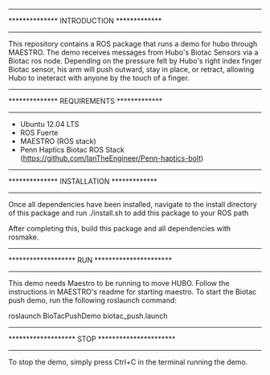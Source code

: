 ****************************************************
**************       INTRODUCTION      *************
****************************************************

This repository contains a ROS package that runs a demo for hubo through
MAESTRO. The demo receives messages from Hubo's Biotac Sensors via a Biotac
ros node. Depending on the pressure felt by Hubo's right index finger Biotac
sensor, his arm will push outward, stay in place, or retract, allowing Hubo
to ineteract with anyone by the touch of a finger.

****************************************************
**************       REQUIREMENTS      *************
****************************************************

- Ubuntu 12.04 LTS
- ROS Fuerte
- MAESTRO (ROS stack)
- Penn Haptics Biotac ROS Stack (https://github.com/IanTheEngineer/Penn-haptics-bolt)

****************************************************
**************       INSTALLATION      *************
****************************************************
Once all dependencies have been installed, navigate to the install directory of this
package and run ./install.sh to add this package to your ROS path

After completing this, build this package and all dependencies with rosmake.

****************************************************
*******************    RUN    **********************
****************************************************

This demo needs Maestro to be running to move HUBO. Follow the instructions in
MAESTRO's readme for starting maestro.
To start the Biotac push demo, run the following roslaunch command:

roslaunch BioTacPushDemo biotac_push.launch

****************************************************
*******************    STOP   **********************
****************************************************

To stop the demo, simply press Ctrl+C in the terminal running the demo.
